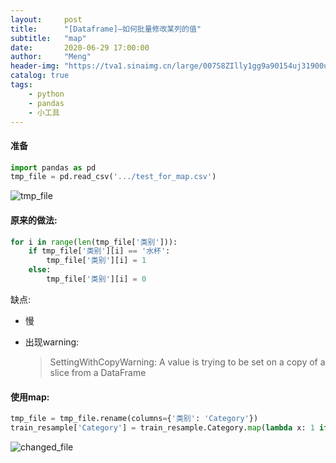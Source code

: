 ```yaml
---
layout:     post
title:      "[Dataframe]—如何批量修改某列的值"
subtitle:   "map"
date:       2020-06-29 17:00:00
author:     "Meng"
header-img: "https://tva1.sinaimg.cn/large/007S8ZIlly1gg9a90154uj31900u0tdg.jpg"
catalog: true
tags:
    - python
    - pandas
    - 小工具
---
```




#### 准备

```python
import pandas as pd 
tmp_file = pd.read_csv('.../test_for_map.csv')
```

![tmp_file](https://tva1.sinaimg.cn/large/007S8ZIlly1gg9a5zzcz1j306o0b80t3.jpg)



#### 原来的做法:

```python
for i in range(len(tmp_file['类别'])):   
    if tmp_file['类别'][i] == '水杯':
        tmp_file['类别'][i] = 1
    else:
        tmp_file['类别'][i] = 0
```

缺点:

- 慢

- 出现warning:

  >SettingWithCopyWarning: 
  >A value is trying to be set on a copy of a slice from a DataFrame

#### 使用map:

```python
tmp_file = tmp_file.rename(columns={'类别': 'Category'})
train_resample['Category'] = train_resample.Category.map(lambda x: 1 if x =='水杯' else 0)
```

![changed_file](https://tva1.sinaimg.cn/large/007S8ZIlly1gg9bi15czxj307c09wgls.jpg)

